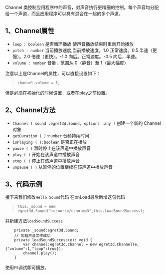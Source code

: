 
Channel 类控制应用程序中的声音，对声音执行更精细的控制。每个声音均分配给一个声道，而且应用程序可以具有混合在一起的多个声道。

## 1、Channel属性

* `loop : boolean` 是否循环播放 使声音播放结束时重新开始播放
* `pitch : number` 当前播放速度,当前播放速度。1.0 正常速度。0.5 半速（更慢）。2.0 倍速（更快）。-1.0 向后。正常速度。-0.5 向后，半速。
* `volume : number` 音量，范围从 0（静音）至 1（最大幅度）

注意以上是Channel的属性，可以直接设置如下：
> `channel.volume = 1;`

但是必须在初始化的时候设置，或者在play之前设置。
## 2、Channel方法

	
* `Channel ( sound :egret3d.Sound, options :any )` 创建一个新的 Channel 对象
* `getDuration ( ):number` 音频持续时间
* `isPlaying ( ):boolean` 是否正在播放
* `pause ( )` 暂时停止在该声道中播放声音
* `play ( )` 开始在该声道中播放声音
* `stop ( )` 停止在该声道中播放声音
* `unpause ( )` 从暂停的位置继续在该声道中播放声音

## 3、代码示例

接下来我们修改`Hello Sound`代码
在onLoad最后新增这句代码
> `this._sound = new egret3d.Sound("resource/ccnn.mp3",this.loadSoundSuccess);`

并新建方法`loadSoundSuccess`
```
    private _sound:egret3d.Sound;
    // 加载声音文件成功
    private loadSoundSuccess(e): void {
        var channel:egret3d.Channel = new egret3d.Channel(e,{"volume":1,"loop":true});
        channel.play();
    }
```
使用`F5`调试即可播放。

